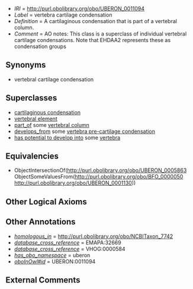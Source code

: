  * *IRI* = http://purl.obolibrary.org/obo/UBERON_0011094
 * *Label* = vertebra cartilage condensation
 * *Definition* = A cartilaginous condensation that is part of a vertebral column.
 * *Comment* = AO notes: This class is a superclass of individual vertebral cartilage condensations. Note that EHDAA2 represents these as condensation groups

## Synonyms

 * vertebral cartilage condensation

## Superclasses

 * [cartilaginous condensation](../../UBERON/63/UBERON_0005863.md)
 * [vertebral element](../../UBERON/13/UBERON_0010913.md)
 * [part_of](../../BFO/50/BFO_0000050.md) some [vertebral column](../../UBERON/30/UBERON_0001130.md)
 * [develops_from](../../RO/02/RO_0002202.md) some [vertebra pre-cartilage condensation](../../UBERON/95/UBERON_0011095.md)
 * [has potential to develop into](../../RO/87/RO_0002387.md) some [vertebra](../../UBERON/12/UBERON_0002412.md)

## Equivalencies

 * ObjectIntersectionOf(<http://purl.obolibrary.org/obo/UBERON_0005863> ObjectSomeValuesFrom(<http://purl.obolibrary.org/obo/BFO_0000050> <http://purl.obolibrary.org/obo/UBERON_0001130>))

## Other Logical Axioms


## Other Annotations

 * *[homologous_in](../../core#homologous/in/core#homologous_in.md)* = http://purl.obolibrary.org/obo/NCBITaxon_7742
 * *[database_cross_reference](../../ef/oboInOwl#hasDbXref.md)* = EMAPA:32669
 * *[database_cross_reference](../../ef/oboInOwl#hasDbXref.md)* = VHOG:0000584
 * *[has_obo_namespace](../../ce/oboInOwl#hasOBONamespace.md)* = uberon
 * *[oboInOwl#id](../../id/oboInOwl#id.md)* = UBERON:0011094

## External Comments

